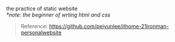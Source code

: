 the practice of static website  
_*note: the beginner of wrting html and css_

> Reference:
> https://github.com/peiyunlee/ithome-21ironman-personalwebsite